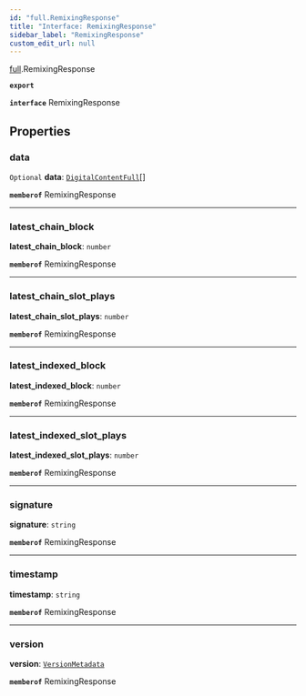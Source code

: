 ```yaml
---
id: "full.RemixingResponse"
title: "Interface: RemixingResponse"
sidebar_label: "RemixingResponse"
custom_edit_url: null
---
```


[full](../namespaces/full.md).RemixingResponse

**`export`**

**`interface`** RemixingResponse

## Properties

### data

 `Optional` **data**: [`DigitalContentFull`](full.DigitalContentFull.md)[]

**`memberof`** RemixingResponse

___

### latest\_chain\_block

 **latest\_chain\_block**: `number`

**`memberof`** RemixingResponse

___

### latest\_chain\_slot\_plays

 **latest\_chain\_slot\_plays**: `number`

**`memberof`** RemixingResponse

___

### latest\_indexed\_block

 **latest\_indexed\_block**: `number`

**`memberof`** RemixingResponse

___

### latest\_indexed\_slot\_plays

 **latest\_indexed\_slot\_plays**: `number`

**`memberof`** RemixingResponse

___

### signature

 **signature**: `string`

**`memberof`** RemixingResponse

___

### timestamp

 **timestamp**: `string`

**`memberof`** RemixingResponse

___

### version

 **version**: [`VersionMetadata`](full.VersionMetadata.md)

**`memberof`** RemixingResponse
